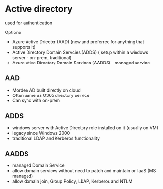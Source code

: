 # Active directory

used for authentication

Options
* Azure Active Driector (AAD) (new and preferred for anything that supports it)
* Active Directory Domain Servcies (ADDS) ( setup within a windows server - on-prem, traditional)
* Azure Ative Directory Domain Services (AADDS) - managed service


## AAD

* Morden AD built directly on cloud
* Often same as O365 directory service
* Can sync with on-prem

## ADDS 

* windows server with Active Directory role installed on it (usually on VM)
* legacy since Windows 2000
* traditional LDAP and Kerberos functionality

## AADDS

* managed Domain Service
* allow domain services without need to patch and maintain on IaaS (MS managed)
* allow domain join, Group Policy, LDAP, Kerberos and NTLM 